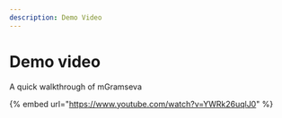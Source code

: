 ```yaml
---
description: Demo Video
---
```


# Demo video

A quick walkthrough of mGramseva 

{% embed url="https://www.youtube.com/watch?v=YWRk26uqlJ0" %}



